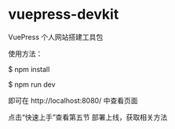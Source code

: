 # vuepress-devkit
VuePress 个人网站搭建工具包

使用方法：

  $ npm install
  
  $ npm run dev

即可在 http://localhost:8080/ 中查看页面

点击“快速上手”查看第五节 部署上线，获取相关方法
